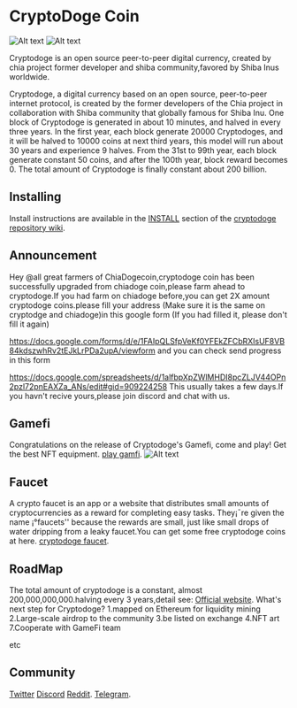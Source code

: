 # CryptoDoge Coin

![Alt text](https://cryptodoge.cc/assets/img/cryptodoge.png)
![Alt text](https://www.chia.net/img/chia_logo.svg)

Cryptodoge is an open source peer-to-peer digital currency, created by chia project former developer and shiba community,favored by Shiba Inus worldwide.

Cryptodoge, a digital currency based on an open source, peer-to-peer internet protocol, is created by the former developers of the Chia project in collaboration with Shiba community that globally famous for Shiba Inu. One block of Cryptodoge is generated in about 10 minutes, and halved in every three years. In the first year, each block generate 20000 Cryptodoges, and it will be halved to 10000 coins at next third years, this model will run about 30 years and experience 9 halves. From the 31st to 99th year, each block generate constant 50 coins, and after the 100th year, block reward becomes 0. The total amount of Cryptodoge is finally constant about 200 billion.



## Installing

Install instructions are available in the
[INSTALL](https://github.com/Cryptodoge-Network/cryptodoge/wiki/INSTALL)
section of the
[cryptodoge repository wiki](https://github.com/Cryptodoge-Network/cryptodoge/wiki).

## Announcement
Hey @all great farmers of ChiaDogecoin,cryptodoge coin has been successfully upgraded from chiadoge coin,please farm ahead to cryptodoge.If you had farm on chiadoge before,you can get 2X amount cryptodoge coins.please fill your address (Make sure it is the same on cryptodge and chiadoge)in this google form (If you had filled it, please don't fill it again)

https://docs.google.com/forms/d/e/1FAIpQLSfpVeKf0YFEkZFCbRXIsUF8VB84kdszwhRv2tEJkLrPDa2upA/viewform
and you can check send progress in this form

https://docs.google.com/spreadsheets/d/1alfbpXpZWlMHDI8pcZLJV44OPn2pzl72pnEAXZa_ANs/edit#gid=909224258
This usually takes a few days.If you havn't recive yours,please join discord and chat with us.

## Gamefi
Congratulations on the release of Cryptodoge's Gamefi, come and play! Get the best NFT equipment.
[play gamfi](https://gamefi.cryptodoge.cc).
![Alt text](https://gamefi.cryptodoge.cc/assets/img/bg0.jpg)



## Faucet
A crypto faucet is an app or a website that distributes small amounts of cryptocurrencies as a reward for completing easy tasks. They¡¯re given the name ¡°faucets'' because the rewards are small, just like small drops of water dripping from a leaky faucet.You can get some free cryptodoge coins at here.
[cryptodoge faucet](https://faucet.cryptodoge.cc/).

## RoadMap

The total amount of cryptodoge is a constant, almost 200,000,000,000.halving every 3 years,detail see:
[Official website](https://cryptodoge.cc).
What's next step for Cryptodoge? 
1.mapped on Ethereum for liquidity mining
2.Large-scale airdrop to the community
3.be listed on exchange
4.NFT art
7.Cooperate with GameFi team

etc

## Community

[Twitter](https://twitter.com/cryptodoge_coin)
[Discord](https://discord.com/invite/qK2x5zFUNx)
[Reddit](https://www.reddit.com/r/cryptodoge).
[Telegram](https://t.me/cryptodoge).
